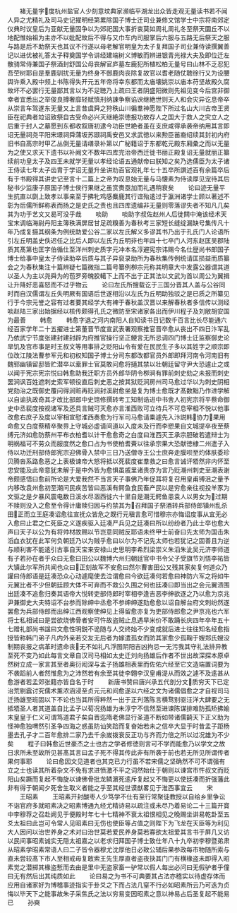 <!-- { "loadSidebar": true } -->
　　褚无量字度杭州盐官人少刻意坟典家濒临平湖龙出众皆走观无量读书若不闻人异之尤精礼及司马史记擢明经第累除国子博士迁司业兼修文馆学士中宗将南郊定仪典时议皇后为亚献无量固争以为郊祀国大事折衷莫如周礼周礼冬至祭天圜丘不以地配惟始祖为主亦不以妣配故后不得与又巾车内司服掌后六服与五路无后祭天之服与路是后不助祭天也其议不行遂以母老解官明皇为太子复拜国子司业兼侍读撰翼善记以进优被礼答太子释奠国学令讲经建端树义博敏而辨进银青光禄大夫及即位迁左散骑常侍兼国子祭酒封舒国公母丧解官庐墓左鹿犯所植松柏无量号曰山林不乏忍犯吾茔树耶自是羣鹿驯扰无量为终身不御鹿肉丧除复故官以耆老随仗聴徐行又为设腰舆许乘入殿中频上书陈得失开元五年帝将幸东都而太庙壊姚崇以庙本苻坚故殿久腐故坏不必罢行无量鄙其言以为不足聴乃上疏曰王者阴盛阳微则先祖见变今后宫非御幸者宜悉出之举俊良撙奢靡轻赋慎刑纳諌争察谄谀继絶世则天人和会灾异讫息帝卒从崇言车驾遂东无量又上言昔虞舜之狩秩山川徧羣神愿陛下所过名山大川古帝王贤臣在祀典者竝诏致祭自古受命必兴灭继絶崇徳报功故存人之国大于救人之灾立人之后重于封人之墓愿到东都收叙唐初逮今功臣世絶者虽在支庶咸得承袭帝纳用其言即诏无量祠尧平阳宋璟祠舜蒲坂苏颋祠禹安邑又求武徳以来勲臣苖裔绍续其封初内府旧书自髙宗时甲乙丛倒无量请缮录补第以广秘籍诏于东都乾元殿东厢彚之而以无量为之使又求天下遗书以补阙文不数年四库完治帝西迁徙书丽正殿复诏无量就丽正纂续前功皇太子及四王未就学无量以孝经论语五通献帝曰朕知之矣乃选儒臣为太子诸王侍读七年太子齿胄于学诏无量升坐讲劝百官观礼年七十五卒所譔述百有余篇卒后有于书殿得其讲史记至言十二篇上之帝为叹息始无量与马懐素为侍读厚见宠待其后秘书少监康子原国子博士侯行果继之虽赏赉亟加而礼遇稍衰矣
　　论曰迹无量平生抗直以劘上致孝以事亲至于拂牝鸡感麋鹿其行谊殆逺过于瀛洲诸学士顾以著述不彰为后儒所鲜称表而扬之是史氏之责也且四库遗编非无量则零落谬失者不知凡几矣其为功于艺文又曷可没乎哉
　　啖助
　　啖助字叔佐赵州人后徙闗中淹该经术天宝末调临海尉丹阳主簿秩满屏居甘足疏糗善为春秋考三家短长缝绽漏缺号集传凡十年乃成复摄其纲条为例统助爱公谷二家以左氏解义多谬其书乃出于孔氏门人论语所引左丘明盖史佚迟任之比后人即以左氏为丘明非也年四十七卒门人河东赵匡吴郡陆质其髙第也匡字伯循仕至洋州刺史质字元冲本名淳避宪宗讳赐今名仕歴尚书郎国子博士给事中皇太子侍读助卒后质与其子异裒录助所为春秋集传例统请匡损益而质纂会之为春秋集注十篇辨疑七篇微指二篇号纂例栁宗元称其明章大中发露公器谓其道以圣人为主以尧舜为的苞罗旁魄胶轕下上而不出于正其法以文武为首以周公为翼揖让升降好恶喜怒而不过乎物云
　　论曰左氏所搜载讫于三国分晋其人盖与公谷同时而自汉儒谓左丘失明厥有国语后世遂相沿以左氏为丘明助独驳之是已质之所纂见行于今宗元誉之容有过者要其经学大有裨于春秋盖汉晋以来解春秋者多信传以测经啖赵陆三家出始据经以核传颇得孔氏之微防至宋诸家各出而伊川程子及刘敞胡安国为最善
　　韩愈
　　韩愈字退之河内南阳人自知读书日记数千百言比长尽能通六经百家学年二十五擢进士第董晋节度宣武表署观察推官晋卒愈从丧出不四日汴军乱乃依武宁节度张建封建封辟为府推官操行坚正鲠言无所忌调四门博士迁监察御史论旱饥及宫市事是时王叔文等用事排之贬阳山令有爱在民民生子多以其姓字之顺宗即位改江陵法曹参军元和初权知国子博士分司东都改都官员外郎即拜河南令河南旧有魏郓幽镇留邸皆贮潜卒以槖罪士官莫敢问愈将擿其禁以壮朝廷留守尹大恐遽止之或以闻于宪宗宪宗悦曰韩愈助我迁职方员外郎华阴令栁涧有罪前刺史劾之未报而刺史罢涧讽百姓遮刺史索军顿役直后刺史恶之按其狱贬涧房州司马愈过华以为刺史阴相党劾治之既御史覆问得涧赃再贬涧封溪尉愈坐是复为博士愈既才髙数黜乃作进学解以自谕执政奇其才改比部郎中史馆修撰转考工知制诰进中书舍人初宪宗将平蔡命御史中丞裴度按视诸军及还具言贼可灭愈亦言淮西败可立待兵不可息宰相不悦以他事改愈右庶子及度以宰相宣慰淮西奏愈为行军司马愈请乗遽先入汴説韩协力果用命愈又白度蔡精卒聚界上守城必虚请间道以入度未及行而李愬果自文城提卒夜至蔡缚元济如愈防蔡州平布衣柏耆以计干愈愈奇之白度曰淮西灭王承宗胆破若遣辩士为明祸福可不劳众而服度然之愈口占为书使柏耆賷以往承宗果大恐献徳棣二州遣子入侍以功迁刑部侍郎宪宗迎佛骨入禁中三日乃送僧寺王公士庶奔走膜呗至灼体肤委珍贝腾沓系路愈恶之上表极谏帝大怒将抵以死裴度崔羣救之曰愈言诚讦牾然非内怀至忠安能及此帝意犹未解于是中外皆为愈惧虽戚里诸贵亦为言乃贬潮州刺史至潮表谢帝颇感悟曰愈前所论是大爱我然不当言天子事佛乃年促耳将复召用皇甫镈沮之量予内移改袁州愈初至潮问民疾苦皆曰恶溪有鳄鱼食民畜产民以是穷愈亲往视投羊豕为文驱之是夕暴风震电数日溪水尽涸西徙六十里自是潮无鳄鱼患袁人以男女为过期不赎则没入之愈至令得计庸赎归因与约禁其为召拜国子祭酒转兵部侍郎镇州乱杀田正而立王庭凑诏愈往宣抚众皆危之既行元稹言愈可惜穆宗亦悔诏度事从宜无必入愈曰止君之仁死臣之义遂疾驱入廷凑严兵见之廷凑曰所以纷纷者乃此士卒也愈大声曰天子以公为有将帅材故赐以节岂意同贼反耶语未终甲士前奋曰先太师为国击朱滔血衣犹在此军何负朝廷乃以为贼乎愈曰以尔为不记先太师也若犹记之固善且为逆与顺利害不能逺引古事自天宝来安禄山史思明李希烈梁崇义朱滔朱泚吴元济李师道有子若孙在者乎众曰无愈曰田公以魏博六州归朝廷官中书令父子受旗节刘悟李祐皆大镇此尔军所共闻也众曰正刻故军不安愈曰然尔曹害田公又残其家矣复何道众乃讙曰侍郎语是廷凑恐众心动遽麾使去泣谓愈曰今欲廷凑何若愈曰神防六军之将如牛元翼比者不少但朝廷顾大体不可弃而不救公久围之何也廷凑曰即当出之会元翼溃围出廷凑不追愈归奏其语帝大悦转吏部侍郎时宰相李逢吉恶李绅欲逐之乃以愈为京兆尹兼御史大夫特诏不台参而除绅中丞愈不参绅绅遂劾愈愈以诏自解台府文刺纷然遂罢愈为兵部侍郎而出绅江西观察使绅见上得留愈亦复为吏部侍郎愈之尹京兆也六军将士私相诫曰是尝欲烧佛骨者安可忤故盗贼止息遇旱米价不敢踊长庆四年卒年五十七赠礼部尚书諡曰文愈性明鋭不诡随与人交终始不少变成就后进士往往知名经愈指授皆称韩门弟子凡内外亲若交友无后者为嫁遣孤女而防其家愈少孤鞠于嫂郑氏嫂没制期丧报之病革时遗命丧无不如礼凡浮图阴阳吉凶拘忌一无污我其守礼法排异教至死不变乃如此每言文章自汉司马相如太史迁刘向扬雄后作者不世出故深探本原卓然树立成一家言其至者奥衍闳深与孟子扬雄相表里而佐佑六经至它文造端置词要为不袭蹈前人者然惟愈为之沛然若有余至其徒李翺李汉皇甫湜从而效之遽不及逺甚从愈游者若孟郊张籍亦皆自名于时
　　新唐书赞曰唐兴承五代剖分文质穷天下已定治荒剔蠧讨究儒术薰浓涵浸至贞元元和间愈遂以六经之文为诸儒倡愈之才自视司马迁扬雄至班固以下不论也当其所得粹然一出于正刋落陈言横骛别驱汪洋大肆要之无抵牾圣人者其道盖自比孟子以荀况扬雄为未淳宁不信然至进谏陈谋排难防孤矫拂媮末皇皇于仁义可谓笃道君子矣自晋迄隋老佛显行圣道不断如带诸儒齮天下正义助为怪神愈独喟然引圣争四海之惑虽防讪笑跲而复奋始若未之信卒大显于时昔孟子距杨墨去孔子才二百年愈排二家乃去千余嵗拨衰反正功与齐而力倍之所以过况雄为不少矣
　　程子曰韩愈近世豪杰之士也古之学者修徳则言可不学而能愈乃以学文之故日求所未至故所见甚髙其言曰孟子死不得其传此非有所袭于前也若无所见所谓传者果何事耶
　　论曰愈因文见道者也其克已力行虽不若宋儒之坚确然不可不谓强有立之士也读其所着杂文不免有求进愤激不平之词然始仕于朝则以谏宫市忤叔文而贬阳山矣蹶而复起不悔旋以谏佛骨批龙鳞濵死逺斥复起又不悔更以使廷凑而折强藩此非有得于朝闻夕死舍生取义者能之乎至其经世谟猷畧见于淮西事宜云
　　宋
　　王昭素
　　王昭素开封酸枣人少笃学不仕有至行常聚徒教授以自给乡里争讼不诣官府多就昭素决之昭素博通九经尤精诗易以疏注或未尽乃着易论二十三篇开寳中李穆荐之召赴阙见于便殿时年七十七精神不衰太祖恨相见之晚赐坐讲易乾卦至五爻太祖曰此岂可令常人见昭素曰无伤也使臣等占值之则陛下为飞龙在天臣等为利见大人因问以治世养身之术对曰治世莫若爱民养身莫若寡欲太祖爱其言书于屏几又访以民间事昭素诚实无隠太祖嘉之以老求归拜国子博士致仕年八十九卒初李穆暨弟肃从昭素学昭素常语人曰二子皆令器穆尤沈厚他日必致公辅后果参政每市物随所索与直未尝较髙下市人至相戒毋复敢索王先生厚直者盗夜抉其门门有横椽盗未即得入昭素觉之潜掷其椽盗慙而去由是里中无盗家畜一驴常以假人每出必问曰无假驴者乎僮曰无有然后出其纯质如此
　　论曰易之为书不可典要其占法亦稽实以待虚存体而应用自诸家好为博稽事迹指实于卦爻之下而占法几窒不行必如昭素所云乃可迭为贞悔以毕天下之能事故朱子采焦氏之法以穷易变因昭素之意以神易占后圣复起不能易已
　　孙奭

